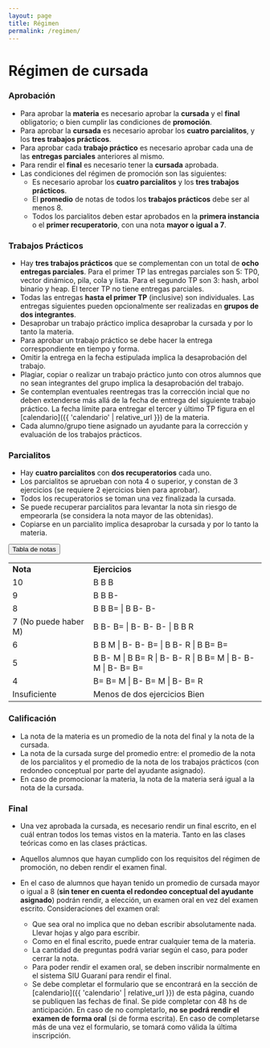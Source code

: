 ```yaml
---
layout: page
title: Régimen
permalink: /regimen/
---
```


Régimen de cursada
=======

### Aprobación

* Para aprobar la **materia** es necesario aprobar la **cursada** y el **final** obligatorio; o bien cumplir las condiciones de **promoción**.
* Para aprobar la **cursada** es necesario aprobar los **cuatro parcialitos**, y los **tres trabajos prácticos**.
* Para aprobar cada **trabajo práctico** es necesario aprobar cada una de las **entregas parciales** anteriores al mismo.
* Para rendir el **final** es necesario tener la **cursada** aprobada.
* Las condiciones del régimen de promoción son las siguientes:
  - Es necesario aprobar los **cuatro parcialitos** y los **tres trabajos prácticos**.
  - El **promedio** de notas de todos los **trabajos prácticos** debe ser al menos 8.
  - Todos los parcialitos deben estar aprobados en la **primera instancia** o el **primer recuperatorio**, con una nota **mayor o igual a 7**.


### Trabajos Prácticos

* Hay **tres trabajos prácticos** que se complementan con un total de **ocho entregas parciales**.
  Para el primer TP las entregas parciales son 5: TP0, vector dinámico, pila, cola y lista. Para el segundo TP son 3: hash, arbol binario y heap. El tercer TP no tiene entregas parciales.
* Todas las entregas **hasta el primer TP** (inclusive) son individuales. Las entregas siguientes pueden opcionalmente ser realizadas en **grupos de dos integrantes**.
* Desaprobar un trabajo práctico implica desaprobar la cursada y por lo tanto la materia.
* Para aprobar un trabajo práctico se debe hacer la entrega correspondiente en tiempo y forma.
* Omitir la entrega en la fecha estipulada implica la desaprobación del trabajo.
* Plagiar, copiar o realizar un trabajo práctico junto con otros alumnos que no sean integrantes del grupo implica la desaprobación del trabajo.
* Se contemplan eventuales reentregas tras la corrección incial que no deben extenderse más allá de la fecha de entrega del siguiente trabajo práctico. La fecha límite para entregar el tercer y último TP figura en el [calendario]({{ 'calendario' | relative_url }}) de la materia.
* Cada alumno/grupo tiene asignado un ayudante para la corrección y evaluación de los trabajos prácticos.


### Parcialitos

* Hay **cuatro parcialitos** con **dos recuperatorios** cada uno.
* Los parcialitos se aprueban con nota 4 o superior, y constan de 3 ejercicios (se requiere 2 ejercicios bien para aprobar).
* Todos los recuperatorios se toman una vez finalizada la cursada.
* Se puede recuperar parcialitos para levantar la nota sin riesgo de empeorarla (se considera la nota mayor de las obtenidas).
* Copiarse en un parcialito implica desaprobar la cursada y por lo tanto la materia.

<button class="btn btn-secondary" data-toggle="collapse" data-target="#tabla-notas"> Tabla de notas </button>  
<div id="tabla-notas" class="collapse">	
	<table class="table table-striped table-bordered table-sm">
	  <tbody>
	    <tr>
	      <td><strong>Nota</strong></td>
	      <td><strong>Ejercicios</strong></td>
	    </tr>
	    <tr>
			<td>10</td>
	      	<td>B B B</td>
	    </tr>
	    <tr>
			<td>9</td>
	      	<td>B B B-</td>
	    </tr>
	    <tr>
			<td>8</td>
	      	<td>B B B= | B B- B-</td>
	    </tr>
	    <tr>
			<td>7 (No puede haber M)</td>
	      	<td>B B- B= | B- B- B- | B B R</td>
	    </tr>
	    <tr>
			<td>6</td>
	      	<td>B B M | B- B- B= | B B- R | B B= B=</td>
	    </tr>
	    <tr>
			<td>5</td>
	      	<td>B B- M | B B= R | B- B- R | B B= M | B- B- M | B- B= B=</td>
	    </tr>
	    <tr>
			<td>4</td>
	      	<td>B= B= M | B- B= M | B- B= R</td>
	    </tr>
	    <tr>
			<td>Insuficiente</td>
	      	<td>Menos de dos ejercicios Bien</td>
	    </tr>
	 </tbody>
	</table>
</div>

### Calificación

* La nota de la materia es un promedio de la nota del final y la nota de la cursada.
* La nota de la cursada surge del promedio entre: el promedio de la nota de los parcialitos y el promedio de la nota de los trabajos prácticos (con redondeo conceptual por parte del ayudante asignado).
* En caso de promocionar la materia, la nota de la materia será igual a la nota de la cursada.

### Final
* Una vez aprobada la cursada, es necesario rendir un final escrito, en el cuál entran todos los temas vistos en la materia. Tanto en las clases teóricas como en las clases prácticas. 
* Aquellos alumnos que hayan cumplido con los requisitos del régimen de promoción, no deben rendir el examen final. 
* En el caso de alumnos que hayan tenido un promedio de cursada mayor o igual a 8 (**sin tener en cuenta el redondeo conceptual del ayudante asignado**) podrán rendir, a elección, un examen oral en vez del examen escrito. Consideraciones del examen oral:

	- Que sea oral no implica que no deban escribir absolutamente nada. Llevar hojas y algo para escribir. 
	- Como en el final escrito, puede entrar cualquier tema de la materia. 
	- La cantidad de preguntas podrá variar según el caso, para poder cerrar la nota. 
	- Para poder rendir el examen oral, se deben inscribir normalmente en el sistema SIU Guaraní para rendir el final.
	- Se debe completar el formulario que se encontrará en la sección de [calendario]({{ 'calendario' | relative_url }}) de esta página, cuando se publiquen las fechas de final. Se pide completar con 48 hs de anticipación. En caso de no completarlo, **no se podrá rendir el examen de forma oral** (si de forma escrita). En caso de completarse más de una vez el formulario, se tomará como válida la última inscripción.  

